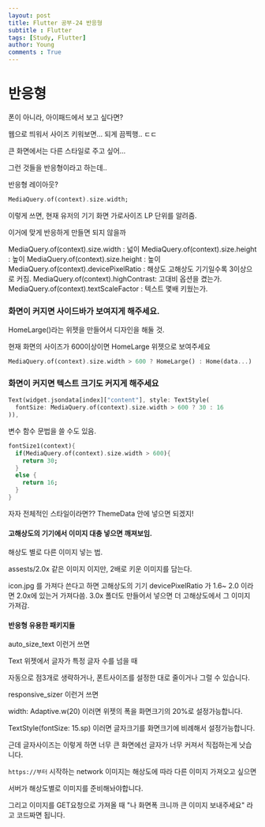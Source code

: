 ```yaml
---
layout: post
title: Flutter 공부-24 반응형
subtitle : Flutter
tags: [Study, Flutter]
author: Young
comments : True
---
```

# 반응형

폰이 아니라,
아이패드에서 보고 싶다면?

웹으로 띄워서 사이즈 키워보면...
되게 끔찍행.. ㄷㄷ

큰 화면에서는 다른 스타일로 주고 싶어...

그런 것들을 반응형이라고 하는데..


반응형 레이아웃?


```dart
MediaQuery.of(context).size.width;
```
이렇게 쓰면, 현재 유저의 기기 화면 가로사이즈 LP 단위를 알려줌.

이거에 맞게 반응하게 만들면 되지 않을까

MediaQuery.of(context).size.width : 넓이
MediaQuery.of(context).size.height : 높이
MediaQuery.of(context).size.height : 높이
MediaQuery.of(context).devicePixelRatio : 해상도 
고해상도 기기일수록 3이상으로 커짐.
MediaQuery.of(context).highContrast: 고대비 옵션을 켰는가.
MediaQuery.of(context).textScaleFactor : 텍스트 몇배 키웠는가.



### 화면이 커지면 사이드바가 보여지게 해주세요.
HomeLarge()라는 위젯을 만들어서 디자인을 해둘 것.


현재 화면의 사이즈가 600이상이면 HomeLarge 위젯으로 보여주세요
```dart
MediaQuery.of(context).size.width > 600 ? HomeLarge() : Home(data...)
```

### 화면이 커지면 텍스트 크기도 커지게 해주세요
```dart
Text(widget.jsondata[index]["content"], style: TextStyle(
  fontSize: MediaQuery.of(context).size.width > 600 ? 30 : 16
)),

```

변수 함수 문법을 쓸 수도 있음.

```dart
fontSize1(context){
  if(MediaQuery.of(context).size.width > 600){
    return 30;
  }
  else {
    return 16;
  }
}
```

자자 전체적인 스타일이라면??
ThemeData 안에 넣으면 되겠지!


#### 고해상도의 기기에서 이미지 대충 넣으면 깨져보임.
해상도 별로 다른 이미지 넣는 법.

assests/2.0x
같은 이미지 이지만, 2배로 키운 이미지를 담는다.

icon.jpg 를 가져다 쓴다고 하면
고해상도의 기기
devicePixelRatio 가 1.6~ 2.0 이라면 2.0x에 있는거 가져다씀.
3.0x 폴더도 만들어서 넣으면 더 고해상도에서 그 이미지 가져감.


#### 반응형 유용한 패키지들 

auto_size_text 이런거 쓰면

Text 위젯에서 글자가 특정 글자 수를 넘을 때

자동으로 점3개로 생략하거나, 폰트사이즈를 설정한 대로 줄이거나 그럴 수 있습니다.

 
responsive_sizer 이런거 쓰면

width: Adaptive.w(20) 이러면 위젯의 폭을 화면크기의 20%로 설정가능합니다. 

TextStyle(fontSize: 15.sp) 이러면 글자크기를 화면크기에 비례해서 설정가능합니다.

근데 글자사이즈는 이렇게 하면 너무 큰 화면에선 글자가 너무 커져서 직접하는게 낫습니다.

```https://부터``` 시작하는 network 이미지는 해상도에 따라 다른 이미지 가져오고 싶으면

서버가 해상도별로 이미지를 준비해놔야합니다.

그리고 이미지를 GET요청으로 가져올 때 "나 화면폭 크니까 큰 이미지 보내주세요" 라고 코드짜면 됩니다. 



